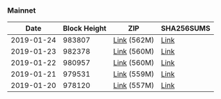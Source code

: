 ### Mainnet

|    Date    | Block Height | ZIP | SHA256SUMS |
| ---------- | ------------ | --- | ---------- |
| 2019-01-24 | 983807 | [Link](https://s3-ap-southeast-2.amazonaws.com/ion-bootstrap/mainnet/2019-01-24/bootstrap.dat.zip) (562M) | [Link](https://s3-ap-southeast-2.amazonaws.com/ion-bootstrap/mainnet/2019-01-24/SHA256SUMS) |
| 2019-01-23 | 982378 | [Link](https://s3-ap-southeast-2.amazonaws.com/ion-bootstrap/mainnet/2019-01-23/bootstrap.dat.zip) (560M) | [Link](https://s3-ap-southeast-2.amazonaws.com/ion-bootstrap/mainnet/2019-01-23/SHA256SUMS) |
| 2019-01-22 | 980957 | [Link](https://s3-ap-southeast-2.amazonaws.com/ion-bootstrap/mainnet/2019-01-22/bootstrap.dat.zip) (560M) | [Link](https://s3-ap-southeast-2.amazonaws.com/ion-bootstrap/mainnet/2019-01-22/SHA256SUMS) |
| 2019-01-21 | 979531 | [Link](https://s3-ap-southeast-2.amazonaws.com/ion-bootstrap/mainnet/2019-01-21/bootstrap.dat.zip) (559M) | [Link](https://s3-ap-southeast-2.amazonaws.com/ion-bootstrap/mainnet/2019-01-21/SHA256SUMS) |
| 2019-01-20 | 978120 | [Link](https://s3-ap-southeast-2.amazonaws.com/ion-bootstrap/mainnet/2019-01-20/bootstrap.dat.zip) (557M) | [Link](https://s3-ap-southeast-2.amazonaws.com/ion-bootstrap/mainnet/2019-01-20/SHA256SUMS) |
